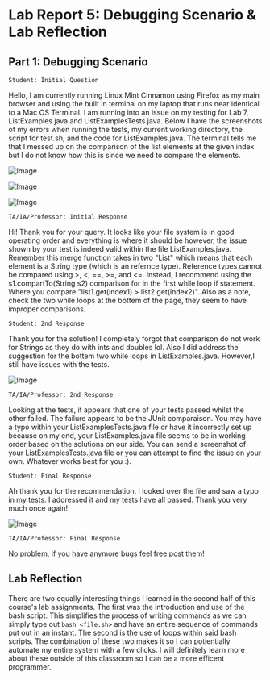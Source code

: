 # Lab Report 5: Debugging Scenario & Lab Reflection

## Part 1: Debugging Scenario

`Student: Initial Question`

Hello, I am currently running Linux Mint Cinnamon using Firefox as my main browser and using the built in terminal on my laptop
that runs near identical to a Mac OS Terminal. I am running into an issue on my testing for Lab 7, ListExamples.java and ListExamplesTests.java. Below I have the screenshots of my errors when running the tests, my current working directory, the script for test.sh, and the code for ListExamples.java. The terminal tells me that I messed up on the comparison of the list elements at the given index but I do not know how this is since we need to compare the elements.

![Image](https://migelangel04.github.io/cse15l-lab-reports/LabR5(1).png)

![Image](https://migelangel04.github.io/cse15l-lab-reports/LabR5(2).png)

![Image](https://migelangel04.github.io/cse15l-lab-reports/LabR5(3).png)

`TA/IA/Professor: Initial Response`

Hi! Thank you for your query. It looks like your file system is in good operating order and everything is where it should be however, the issue shown by your test is indeed valid within the file ListExamples.java. Remember this merge function takes in two "List<String>" which means that each element is a String type (which is an refernce type). Reference types cannot be compared using >, <, ==, >=, and <=. Instead, I recommend using the s1.compartTo(String s2) comparison for in the first while loop if statement. Where you compare "list1.get(index1) > list2.get(index2)". Also as a note, check the two while loops at the bottem of the page, they seem to have improper comparisons.

`Student: 2nd Response`

Thank you for the solution! I completely forgot that comparison do not work for Strings as they do with ints and doubles lol. Also I did address the suggestion for the bottem two while loops in ListExamples.java. However,I still have issues with the tests.

![Image](https://migelangel04.github.io/cse15l-lab-reports/LabR5(4).png)


`TA/IA/Professor: 2nd Response`

Looking at the tests, it appears that one of your tests passed whilst the other failed. The failure appears to be the JUnit comparaison. You may have a typo within your ListExamplesTests.java file or have it incorrectly set up because on my end, your ListExamples.java file seems to be in working order based on the solutions on our side. You can send a screenshot of your ListExamplesTests.java file or you can attempt to find the issue on your own. Whatever works best for you :).

`Student: Final Response`

Ah thank you for the recommendation. I looked over the file and saw a typo in my tests. I addressed it and my tests have all passed. Thank you very much once again!

![Image](https://migelangel04.github.io/cse15l-lab-reports/LabR5(5).png)

`TA/IA/Professor: Final Response`

No problem, if you have anymore bugs feel free post them!

## Lab Reflection

There are two equally interesting things I learned in the second half of this course's lab assignments. The first was the introduction and use of the bash script. This simplifies the process of writing commands as we can simply type out `bash <file.sh>` and have an entire sequence of commands put out in an instant. The second is the use of loops within said bash scripts. The combination of these two makes it so I can potientially automate my entire system with a few clicks. I will definitely learn more about these outside of this classroom so I can be a more efficent programmer.



